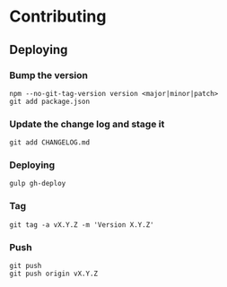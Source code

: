 # Contributing
## Deploying
### Bump the version
    npm --no-git-tag-version version <major|minor|patch>
    git add package.json
### Update the change log and stage it
    git add CHANGELOG.md
### Deploying
    gulp gh-deploy
### Tag
    git tag -a vX.Y.Z -m 'Version X.Y.Z'
### Push
    git push
    git push origin vX.Y.Z
